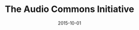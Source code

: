 ---
layout: material
type: "paper"
title:  "The Audio Commons Initiative"
date: 2015-10-01
download_link: "/assets/files/audiocommons_ismir_2015.pdf"
license: "CC-BY 4.0"
published_in: "International Society for Music Information Retrieval Conference (late-breaking demo)"
---